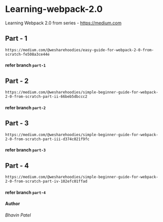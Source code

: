 # Learning-webpack-2.0
Learning Webpack 2.0 from series - https://medium.com

## Part - 1 
```
https://medium.com/@wesharehoodies/easy-guide-for-webpack-2-0-from-scratch-fe508a3ce44e
```
#### refer branch `part-1`

## Part - 2
```
https://medium.com/@wesharehoodies/simple-beginner-guide-for-webpack-2-0-from-scratch-part-ii-66beb5dbccc2
```
#### refer branch `part-2`

## Part - 3
```
https://medium.com/@wesharehoodies/simple-beginner-guide-for-webpack-2-0-from-scratch-part-iii-d374c021f9fc
```
#### refer branch `part-3`

## Part - 4
```
https://medium.com/@wesharehoodies/simple-beginner-guide-for-webpack-2-0-from-scratch-part-iv-102efc01ffad
```
#### refer branch `part-4`


#### Author
###### Bhavin Patel
